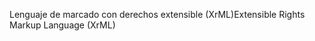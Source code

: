 <span data-ttu-id="47615-101">Lenguaje de marcado con derechos extensible (XrML)</span><span class="sxs-lookup"><span data-stu-id="47615-101">Extensible Rights Markup Language (XrML)</span></span>